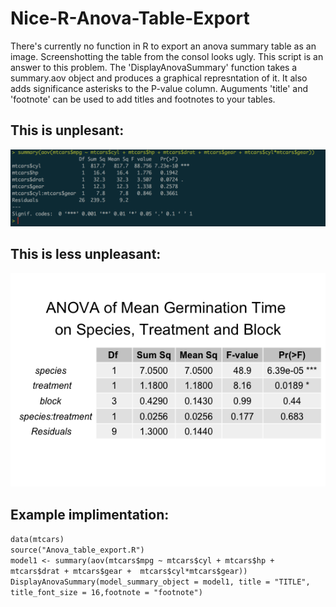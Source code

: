 # Nice-R-Anova-Table-Export
There's currently no function in R to export an anova summary table as an image. Screenshotting the table from the consol looks ugly. This script is an answer to this problem. The 'DisplayAnovaSummary' function takes a summary.aov object and produces a graphical represntation of it. It also adds significance asterisks to the P-value column. Auguments 'title' and 'footnote' can be used to add titles and footnotes to your tables. 

## This is unplesant:
![alt text](https://github.com/JamesKondilios/Nice-R-Anova-Table-Export/blob/master/Screen%20Shot%202018-04-23%20at%204.08.39%20pm.png)

## This is less unpleasant:
![alt text](https://github.com/JamesKondilios/Nice-R-Anova-Table-Export/blob/master/Example_table.png)

## Example implimentation:
`data(mtcars)`<br />
`source("Anova_table_export.R")`<br />
`model1 <- summary(aov(mtcars$mpg ~ mtcars$cyl + mtcars$hp + mtcars$drat + mtcars$gear +  mtcars$cyl*mtcars$gear))`<br />
`DisplayAnovaSummary(model_summary_object = model1, title = "TITLE", title_font_size = 16,footnote = "footnote")`<br />
